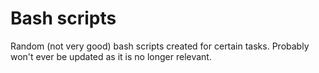 # Bash scripts
Random (not very good) bash scripts created for certain tasks. Probably won't ever be updated as it is no longer relevant.
